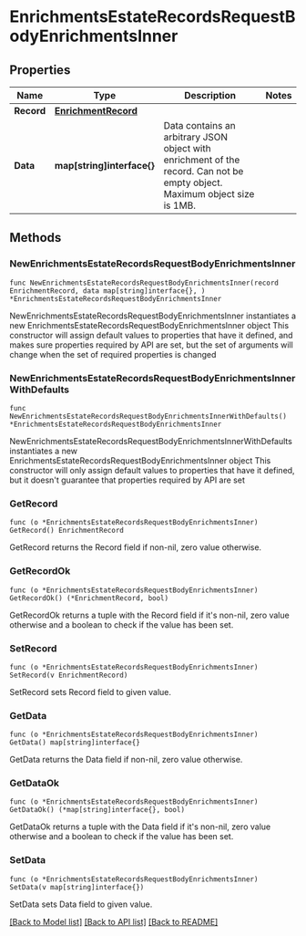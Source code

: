 # EnrichmentsEstateRecordsRequestBodyEnrichmentsInner

## Properties

Name | Type | Description | Notes
------------ | ------------- | ------------- | -------------
**Record** | [**EnrichmentRecord**](EnrichmentRecord.md) |  | 
**Data** | **map[string]interface{}** | Data contains an arbitrary JSON object with enrichment of the record. Can not be empty object. Maximum object size is 1MB.  | 

## Methods

### NewEnrichmentsEstateRecordsRequestBodyEnrichmentsInner

`func NewEnrichmentsEstateRecordsRequestBodyEnrichmentsInner(record EnrichmentRecord, data map[string]interface{}, ) *EnrichmentsEstateRecordsRequestBodyEnrichmentsInner`

NewEnrichmentsEstateRecordsRequestBodyEnrichmentsInner instantiates a new EnrichmentsEstateRecordsRequestBodyEnrichmentsInner object
This constructor will assign default values to properties that have it defined,
and makes sure properties required by API are set, but the set of arguments
will change when the set of required properties is changed

### NewEnrichmentsEstateRecordsRequestBodyEnrichmentsInnerWithDefaults

`func NewEnrichmentsEstateRecordsRequestBodyEnrichmentsInnerWithDefaults() *EnrichmentsEstateRecordsRequestBodyEnrichmentsInner`

NewEnrichmentsEstateRecordsRequestBodyEnrichmentsInnerWithDefaults instantiates a new EnrichmentsEstateRecordsRequestBodyEnrichmentsInner object
This constructor will only assign default values to properties that have it defined,
but it doesn't guarantee that properties required by API are set

### GetRecord

`func (o *EnrichmentsEstateRecordsRequestBodyEnrichmentsInner) GetRecord() EnrichmentRecord`

GetRecord returns the Record field if non-nil, zero value otherwise.

### GetRecordOk

`func (o *EnrichmentsEstateRecordsRequestBodyEnrichmentsInner) GetRecordOk() (*EnrichmentRecord, bool)`

GetRecordOk returns a tuple with the Record field if it's non-nil, zero value otherwise
and a boolean to check if the value has been set.

### SetRecord

`func (o *EnrichmentsEstateRecordsRequestBodyEnrichmentsInner) SetRecord(v EnrichmentRecord)`

SetRecord sets Record field to given value.


### GetData

`func (o *EnrichmentsEstateRecordsRequestBodyEnrichmentsInner) GetData() map[string]interface{}`

GetData returns the Data field if non-nil, zero value otherwise.

### GetDataOk

`func (o *EnrichmentsEstateRecordsRequestBodyEnrichmentsInner) GetDataOk() (*map[string]interface{}, bool)`

GetDataOk returns a tuple with the Data field if it's non-nil, zero value otherwise
and a boolean to check if the value has been set.

### SetData

`func (o *EnrichmentsEstateRecordsRequestBodyEnrichmentsInner) SetData(v map[string]interface{})`

SetData sets Data field to given value.



[[Back to Model list]](../README.md#documentation-for-models) [[Back to API list]](../README.md#documentation-for-api-endpoints) [[Back to README]](../README.md)


